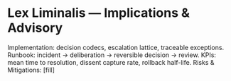 # Lex Liminalis — Implications & Advisory
Implementation: decision codecs, escalation lattice, traceable exceptions.
Runbook: incident → deliberation → reversible decision → review.
KPIs: mean time to resolution, dissent capture rate, rollback half-life.
Risks & Mitigations: [fill]

